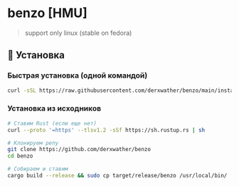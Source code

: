 # benzo [HMU]
 >support only linux (stable on fedora)


## 🚀 Установка

### Быстрая установка (одной командой)
```bash
curl -sSL https://raw.githubusercontent.com/derxwather/benzo/main/install.sh | bash
```

### Установка из исходников
```bash
# Ставим Rust (если еще нет)
curl --proto '=https' --tlsv1.2 -sSf https://sh.rustup.rs | sh

# Клонируем репу
git clone https://github.com/derxwather/benzo
cd benzo

# Собираем и ставим
cargo build --release && sudo cp target/release/benzo /usr/local/bin/
```
